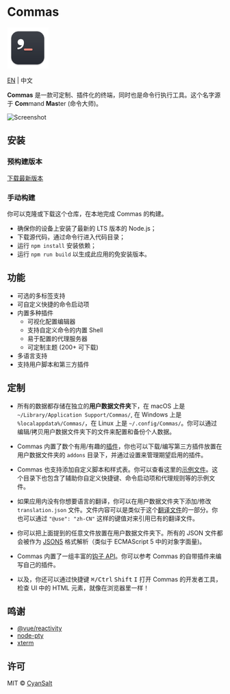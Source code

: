 # Commas

<img src="https://raw.githubusercontent.com/CyanSalt/commas/master/resources/images/icon.png" width="96">

[EN](../README.md) | 中文

**Commas** 是一款可定制、插件化的终端，同时也是命令行执行工具。这个名字源于 **Com**mand **Mas**ter (命令大师)。

![Screenshot](https://user-images.githubusercontent.com/5101076/74102057-fb27bc00-4b7a-11ea-9222-51753bac1e14.png)

## 安装

### 预构建版本

[下载最新版本](https://github.com/CyanSalt/commas/releases)

### 手动构建

你可以克隆或下载这个仓库，在本地完成 Commas 的构建。
  - 确保你的设备上安装了最新的 LTS 版本的 Node.js；
  - 下载源代码，通过命令行进入代码目录；
  - 运行 `npm install` 安装依赖；
  - 运行 `npm run build` 以生成此应用的免安装版本。

## 功能

- 可选的多标签支持
- 可自定义快捷的命令启动项
- 内置多种插件
  - 可视化配置编辑器
  - 支持自定义命令的内置 Shell
  - 易于配置的代理服务器
  - 可定制主题 (200+ 可下载)
- 多语言支持
- 支持用户脚本和第三方插件

## 定制

- 所有的数据都存储在独立的**用户数据文件夹**下，在 macOS 上是 `~/Library/Application Support/Commas/`, 在 Windows 上是 `%localappdata%/Commas/`，在 Linux 上是 `~/.config/Commas/`。你可以通过编辑/拷贝用户数据文件夹下的文件来配置和备份个人数据。

- Commas 内置了数个有用/有趣的[插件](https://github.com/CyanSalt/commas/tree/master/addons)，你也可以下载/编写第三方插件放置在用户数据文件夹的 `addons` 目录下，并通过设置来管理期望启用的插件。

- Commas 也支持添加自定义脚本和样式表。你可以查看这里的[示例文件](https://github.com/CyanSalt/commas/tree/master/resources/examples)。这个目录下也包含了辅助你自定义快捷键、命令启动项和代理规则等的示例文件。

- 如果应用内没有你想要语言的翻译，你可以在用户数据文件夹下添加/修改 `translation.json` 文件。文件内容可以是类似于这个[翻译文件](https://github.com/CyanSalt/commas/blob/master/resources/locales/zh-CN.json)的一部分。你也可以通过 `"@use": "zh-CN"` 这样的键值对来引用已有的翻译文件。

- 你可以把上面提到的任意文件放置在用户数据文件夹下。所有的 JSON 文件都会被作为 [JSON5](https://json5.org/) 格式解析（类似于 ECMAScript 5 中的对象字面量)。

- Commas 内置了一组丰富的[钩子 API](https://github.com/CyanSalt/commas/tree/master/api)。你可以参考 Commas 的自带插件来编写自己的插件。

- 以及，你还可以通过快捷键 <kbd>&#8984;/Ctrl</kbd> <kbd>Shift</kbd> <kbd>I</kbd> 打开 Commas 的开发者工具，检查 UI 中的 HTML 元素，就像在浏览器里一样！

## 鸣谢

- [@vue/reactivity](https://github.com/vuejs/vue-next/tree/master/packages/reactivity)
- [node-pty](https://github.com/microsoft/node-pty)
- [xterm](https://github.com/xtermjs/xterm.js)

## 许可

MIT &copy; [CyanSalt](https://github.com/CyanSalt)
